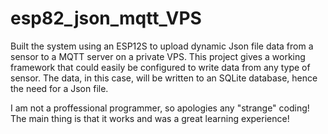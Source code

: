 # esp82_json_mqtt_VPS
Built the system using an ESP12S to upload dynamic Json file data from a sensor to a MQTT server on a private VPS.
This project gives a working framework that could easily be configured to write data from any type of sensor. 
The data, in this case, will be written to an SQLite database, hence the need for a Json file.

I am not a proffessional programmer, so apologies any "strange" coding! The main thing is that it works and was a great learning experience!
